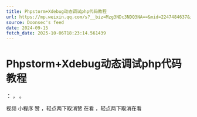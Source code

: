 ```yaml
---
title: Phpstorm+Xdebug动态调试php代码教程
url: https://mp.weixin.qq.com/s?__biz=Mzg3NDc3NDQ3NA==&mid=2247484637&idx=1&sn=481534fceecd4a78358454d03a447aef
source: Doonsec's feed
date: 2024-09-15
fetch_date: 2025-10-06T18:23:14.561439
---
```


# Phpstorm+Xdebug动态调试php代码教程

：
，
。

视频
小程序
赞
，轻点两下取消赞
在看
，轻点两下取消在看